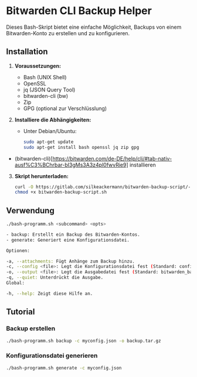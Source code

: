# Bitwarden CLI Backup Helper

Dieses Bash-Skript bietet eine einfache Möglichkeit, Backups von einem Bitwarden-Konto zu erstellen und zu konfigurieren.

## Installation

1. **Voraussetzungen:**
   - Bash (UNIX Shell)
   - OpenSSL
   - jq (JSON Query Tool)
   - bitwarden-cli (bw)
   - Zip
   - GPG (optional zur Verschlüsslung)

2. **Installiere die Abhängigkeiten:**

   - Unter Debian/Ubuntu:

     ```bash
     sudo apt-get update
     sudo apt-get install bash openssl jq zip gpg
     ```
  
  - (bitwarden-cli)[https://bitwarden.com/de-DE/help/cli/#tab-nativ-ausf%C3%BChrbar-bI3gMs3A3z4pl0fwvRie9] installieren 

3. **Skript herunterladen:**

   ```bash
   curl -O https://gitlab.com/silkeackermann/bitwarden-backup-script/-/blob/main/bitwarden-backup-script.sh
   chmod +x bitwarden-backup-script.sh

## Verwendung

```bash
./bash-programm.sh <subcommand> <opts>

- backup: Erstellt ein Backup des Bitwarden-Kontos.
- generate: Generiert eine Konfigurationsdatei.

Optionen:

-a, --attachments: Fügt Anhänge zum Backup hinzu.
-c, --config <file>: Legt die Konfigurationsdatei fest (Standard: config.json).
-o, --output <file>: Legt die Ausgabedatei fest (Standard: bitwarden_backup_<timestamp>.tar.gz).
-q, --quiet: Unterdrückt die Ausgabe.
Global:

-h, --help: Zeigt diese Hilfe an.
```

## Tutorial

### Backup erstellen

```bash
./bash-programm.sh backup -c myconfig.json -o backup.tar.gz
```

### Konfigurationsdatei generieren

```bash
./bash-programm.sh generate -c myconfig.json
```






